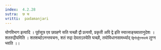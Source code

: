 ```yaml
---
index:  4.2.28
sutra:  छ च
vritti:  padamanjari
---
```


योगविभाग इत्यादि । पूर्वसूत्र एव छग्रहणे सति घच्छौ द्वौ प्रत्ययौ, प्रकृती अपि द्वे इति स्यात्सङ्ख्यातानुदेशः । शतरुद्रीयमिति । शतशब्दोऽनन्तवचनः, शतं रुद्रा देवताऽस्येति घच्छौ, तयोविधानसामर्थ्याद् `द्विगोर्लुगनपत्ये` लुग्न भवति ।।
